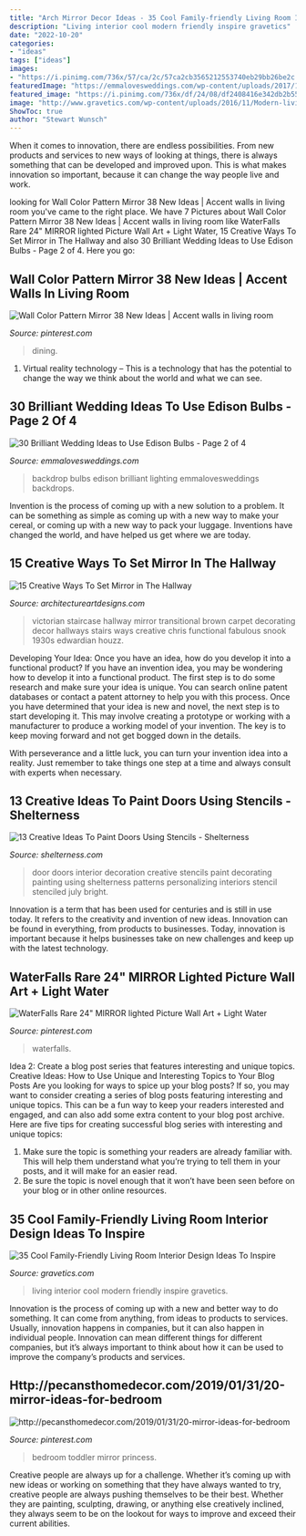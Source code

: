 ```yaml
---
title: "Arch Mirror Decor Ideas - 35 Cool Family-friendly Living Room Interior Design Ideas To Inspire"
description: "Living interior cool modern friendly inspire gravetics"
date: "2022-10-20"
categories:
- "ideas"
tags: ["ideas"]
images:
- "https://i.pinimg.com/736x/57/ca/2c/57ca2cb3565212553740eb29bb26be2c.jpg"
featuredImage: "https://emmalovesweddings.com/wp-content/uploads/2017/10/great-lighting-wedding-backdrop-ideas.jpg"
featured_image: "https://i.pinimg.com/736x/df/24/08/df2408416e342db2b557c8052e2e8930.jpg"
image: "http://www.gravetics.com/wp-content/uploads/2016/11/Modern-living-room-ideas.jpg"
ShowToc: true
author: "Stewart Wunsch"
---
```



When it comes to innovation, there are endless possibilities. From new products and services to new ways of looking at things, there is always something that can be developed and improved upon. This is what makes innovation so important, because it can change the way people live and work.

	

		
looking for Wall Color Pattern Mirror 38 New Ideas | Accent walls in living room you've came to the right place. We have 7 Pictures about Wall Color Pattern Mirror 38 New Ideas | Accent walls in living room like WaterFalls Rare 24&quot; MIRROR lighted Picture Wall Art + Light Water, 15 Creative Ways To Set Mirror in The Hallway and also 30 Brilliant Wedding Ideas to Use Edison Bulbs - Page 2 of 4. Here you go:
		
    
## Wall Color Pattern Mirror 38 New Ideas | Accent Walls In Living Room

<img loading=lazy src="https://i.pinimg.com/736x/57/ca/2c/57ca2cb3565212553740eb29bb26be2c.jpg" onerror="this.onerror=null;this.src='https://tse3.mm.bing.net/th?id=OIP.gNBrrMocY0Yn6-ncwVkpawAAAA&amp;pid=15.1';" alt="Wall Color Pattern Mirror 38 New Ideas | Accent walls in living room">

_Source: pinterest.com_

>dining. 

	

1. Virtual reality technology – This is a technology that has the potential to change the way we think about the world and what we can see.

    
## 30 Brilliant Wedding Ideas To Use Edison Bulbs - Page 2 Of 4

<img loading=lazy src="https://emmalovesweddings.com/wp-content/uploads/2017/10/great-lighting-wedding-backdrop-ideas.jpg" onerror="this.onerror=null;this.src='https://tse2.mm.bing.net/th?id=OIP.6nrK-yb1YChJN3wHAzDg4AHaLH&amp;pid=15.1';" alt="30 Brilliant Wedding Ideas to Use Edison Bulbs - Page 2 of 4">

_Source: emmalovesweddings.com_

>backdrop bulbs edison brilliant lighting emmalovesweddings backdrops. 

	

Invention is the process of coming up with a new solution to a problem. It can be something as simple as coming up with a new way to make your cereal, or coming up with a new way to pack your luggage. Inventions have changed the world, and have helped us get where we are today.

    
## 15 Creative Ways To Set Mirror In The Hallway

<img loading=lazy src="https://www.architectureartdesigns.com/wp-content/uploads/2015/01/825.jpg" onerror="this.onerror=null;this.src='https://tse3.mm.bing.net/th?id=OIP.1hRgtDdy3sjMqtLoN2KWhAAAAA&amp;pid=15.1';" alt="15 Creative Ways To Set Mirror in The Hallway">

_Source: architectureartdesigns.com_

>victorian staircase hallway mirror transitional brown carpet decorating decor hallways stairs ways creative chris functional fabulous snook 1930s edwardian houzz. 

	

Developing Your Idea: Once you have an idea, how do you develop it into a functional product?
If you have an invention idea, you may be wondering how to develop it into a functional product. The first step is to do some research and make sure your idea is unique. You can search online patent databases or contact a patent attorney to help you with this process.
Once you have determined that your idea is new and novel, the next step is to start developing it. This may involve creating a prototype or working with a manufacturer to produce a working model of your invention. The key is to keep moving forward and not get bogged down in the details.

With perseverance and a little luck, you can turn your invention idea into a reality. Just remember to take things one step at a time and always consult with experts when necessary.

    
## 13 Creative Ideas To Paint Doors Using Stencils - Shelterness

<img loading=lazy src="http://i.shelterness.com/decorating-doors-with-stencils-6.jpg" onerror="this.onerror=null;this.src='https://tse4.mm.bing.net/th?id=OIP.drVYAIkvCbb0LWTvdXAUdQAAAA&amp;pid=15.1';" alt="13 Creative Ideas To Paint Doors Using Stencils - Shelterness">

_Source: shelterness.com_

>door doors interior decoration creative stencils paint decorating painting using shelterness patterns personalizing interiors stencil stenciled july bright. 

	

Innovation is a term that has been used for centuries and is still in use today. It refers to the creativity and invention of new ideas. Innovation can be found in everything, from products to businesses. Today, innovation is important because it helps businesses take on new challenges and keep up with the latest technology.

    
## WaterFalls Rare 24&quot; MIRROR Lighted Picture Wall Art + Light Water

<img loading=lazy src="https://i.pinimg.com/736x/2f/3e/2a/2f3e2a5eaaa3bdc94f42da0cdd344c8b.jpg" onerror="this.onerror=null;this.src='https://tse4.mm.bing.net/th?id=OIP.4mz-RLjbzX1qvZq717M1GQHaJ3&amp;pid=15.1';" alt="WaterFalls Rare 24&quot; MIRROR lighted Picture Wall Art + Light Water">

_Source: pinterest.com_

>waterfalls. 

	

Idea 2: Create a blog post series that features interesting and unique topics.
Creative Ideas: How to Use Unique and Interesting Topics to Your Blog Posts 
Are you looking for ways to spice up your blog posts? If so, you may want to consider creating a series of blog posts featuring interesting and unique topics. This can be a fun way to keep your readers interested and engaged, and can also add some extra content to your blog post archive. Here are five tips for creating successful blog series with interesting and unique topics:

1. Make sure the topic is something your readers are already familiar with. This will help them understand what you’re trying to tell them in your posts, and it will make for an easier read.
2. Be sure the topic is novel enough that it won’t have been seen before on your blog or in other online resources.

    
## 35 Cool Family-Friendly Living Room Interior Design Ideas To Inspire

<img loading=lazy src="http://www.gravetics.com/wp-content/uploads/2016/11/Modern-living-room-ideas.jpg" onerror="this.onerror=null;this.src='https://tse1.mm.bing.net/th?id=OIP.1guBzI1aHKvMxA0QCH5GzQHaLE&amp;pid=15.1';" alt="35 Cool Family-Friendly Living Room Interior Design Ideas To Inspire">

_Source: gravetics.com_

>living interior cool modern friendly inspire gravetics. 

	

Innovation is the process of coming up with a new and better way to do something. It can come from anything, from ideas to products to services. Usually, innovation happens in companies, but it can also happen in individual people. Innovation can mean different things for different companies, but it’s always important to think about how it can be used to improve the company’s products and services.

    
## Http://pecansthomedecor.com/2019/01/31/20-mirror-ideas-for-bedroom

<img loading=lazy src="https://i.pinimg.com/736x/df/24/08/df2408416e342db2b557c8052e2e8930.jpg" onerror="this.onerror=null;this.src='https://tse1.mm.bing.net/th?id=OIP.WNUegHcwAxrpVmkxIg8mtQHaJ3&amp;pid=15.1';" alt="http://pecansthomedecor.com/2019/01/31/20-mirror-ideas-for-bedroom">

_Source: pinterest.com_

>bedroom toddler mirror princess. 

	

Creative people are always up for a challenge. Whether it’s coming up with new ideas or working on something that they have always wanted to try, creative people are always pushing themselves to be their best. Whether they are painting, sculpting, drawing, or anything else creatively inclined, they always seem to be on the lookout for ways to improve and exceed their current abilities.

